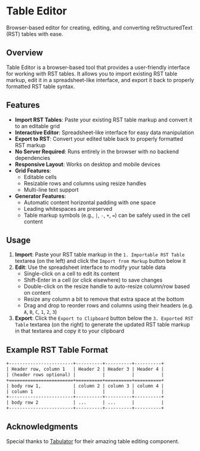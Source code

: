 # Table Editor

Browser-based editor for creating, editing, and converting reStructuredText (RST) tables with ease.

## Overview

Table Editor is a browser-based tool that provides a user-friendly interface for working with RST tables. 
It allows you to import existing RST table markup, edit it in a spreadsheet-like interface, and export 
it back to properly formatted RST table syntax.

## Features

- **Import RST Tables**: Paste your existing RST table markup and convert it to an editable grid
- **Interactive Editor**: Spreadsheet-like interface for easy data manipulation
- **Export to RST**: Convert your edited table back to properly formatted RST markup
- **No Server Required**: Runs entirely in the browser with no backend dependencies
- **Responsive Layout**: Works on desktop and mobile devices
- **Grid Features**:
  - Editable cells 
  - Resizable rows and columns using resize handles
  - Multi-line text support
- **Generator Features**: 
  - Automatic content horizontal padding with one space
  - Leading whitespaces are preserved
  - Table markup symbols (e.g., `|`, `-`, `+`, `=`) can be safely used in the cell content

## Usage

1. **Import**: Paste your RST table markup in the ```1. Importable RST Table``` textarea (on the left) and 
   click the ```Import from Markup``` button below it
2. **Edit**: Use the spreadsheet interface to modify your table data
   - Single-click on a cell to edit its content
   - Shift-Enter in a cell (or click elsewhere) to save changes
   - Double-click on the resize handle to auto-resize column/row based on content
   - Resize any column a bit to remove that extra space at the bottom
   - Drag and drop to reorder rows and columns using their headers (e.g. `A`, `B`, `C`, `1`, `2`, `3`)
3. **Export**: Click the ```Export to Clipboard``` button below the ```3. Exported RST Table``` textarea 
   (on the right) to generate the updated RST table markup in that textarea and copy it to your clipboard

## Example RST Table Format

```rst
+------------------------+----------+----------+----------+
| Header row, column 1   | Header 2 | Header 3 | Header 4 |
| (header rows optional) |          |          |          |
+========================+==========+==========+==========+
| body row 1,            | column 2 | column 3 | column 4 |
| column 1               |          |          |          |
+------------------------+----------+----------+----------+
| body row 2             | ...      | ...      |          |
+------------------------+----------+----------+----------+
```

## Acknowledgments

Special thanks to [Tabulator](https://tabulator.info/) for their amazing table editing component.
